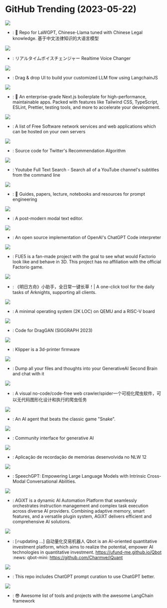 # GitHub Trending (2023-05-22)

![](https://img.shields.io/badge/Python-New%201-green?style=flat-square&logo=appveyor)
- [](https://github.comundefined): 🎉 Repo for LaWGPT, Chinese-Llama tuned with Chinese Legal knowledge. 基于中文法律知识的大语言模型

![](https://img.shields.io/badge/TypeScript-New%20300-green?style=flat-square&logo=appveyor)
- [](https://github.comundefined): リアルタイムボイスチェンジャー Realtime Voice Changer

![](https://img.shields.io/badge/JavaScript-New%20309-green?style=flat-square&logo=appveyor)
- [](https://github.comundefined): Drag & drop UI to build your customized LLM flow using LangchainJS

![](https://img.shields.io/badge/TypeScript-New%20111-green?style=flat-square&logo=appveyor)
- [](https://github.comundefined): 💼 An enterprise-grade Next.js boilerplate for high-performance, maintainable apps. Packed with features like Tailwind CSS, TypeScript, ESLint, Prettier, testing tools, and more to accelerate your development.

![](https://img.shields.io/badge/Makefile-New%20196-green?style=flat-square&logo=appveyor)
- [](https://github.comundefined): A list of Free Software network services and web applications which can be hosted on your own servers

![](https://img.shields.io/badge/Scala-New%20221-green?style=flat-square&logo=appveyor)
- [](https://github.comundefined): Source code for Twitter's Recommendation Algorithm

![](https://img.shields.io/badge/Python-New%20138-green?style=flat-square&logo=appveyor)
- [](https://github.comundefined): Youtube Full Text Search - Search all of a YouTube channel's subtitles from the command line

![](https://img.shields.io/badge/Jupyter%20Notebook-New%20416-green?style=flat-square&logo=appveyor)
- [](https://github.comundefined): 🐙 Guides, papers, lecture, notebooks and resources for prompt engineering

![](https://img.shields.io/badge/Rust-New%2034-green?style=flat-square&logo=appveyor)
- [](https://github.comundefined): A post-modern modal text editor.

![](https://img.shields.io/badge/Python-New%20378-green?style=flat-square&logo=appveyor)
- [](https://github.comundefined): An open source implementation of OpenAI's ChatGPT Code interpreter

![](https://img.shields.io/badge/none-New%2038-green?style=flat-square&logo=appveyor)
- [](https://github.comundefined): FUE5 is a fan-made project with the goal to see what would Factorio look like and behave in 3D. This project has no affiliation with the official Factorio game.

![](https://img.shields.io/badge/C%2B%2B-New%2022-green?style=flat-square&logo=appveyor)
- [](https://github.comundefined): 《明日方舟》小助手，全日常一键长草！| A one-click tool for the daily tasks of Arknights, supporting all clients.

![](https://img.shields.io/badge/C-New%20189-green?style=flat-square&logo=appveyor)
- [](https://github.comundefined): A minimal operating system (2K LOC) on QEMU and a RISC-V board

![](https://img.shields.io/badge/none-New%202-green?style=flat-square&logo=appveyor)
- [](https://github.comundefined): Code for DragGAN (SIGGRAPH 2023)

![](https://img.shields.io/badge/C-New%205-green?style=flat-square&logo=appveyor)
- [](https://github.comundefined): Klipper is a 3d-printer firmware

![](https://img.shields.io/badge/Python-New%20595-green?style=flat-square&logo=appveyor)
- [](https://github.comundefined): Dump all your files and thoughts into your GenerativeAI Second Brain and chat with it

![](https://img.shields.io/badge/JavaScript-New%20704-green?style=flat-square&logo=appveyor)
- [](https://github.comundefined): A visual no-code/code-free web crawler/spider一个可视化爬虫软件，可以无代码图形化设计和执行的爬虫任务

![](https://img.shields.io/badge/Python-New%2066-green?style=flat-square&logo=appveyor)
- [](https://github.comundefined): An AI agent that beats the classic game "Snake".

![](https://img.shields.io/badge/TypeScript-New%20651-green?style=flat-square&logo=appveyor)
- [](https://github.comundefined): Community interface for generative AI

![](https://img.shields.io/badge/TypeScript-New%2092-green?style=flat-square&logo=appveyor)
- [](https://github.comundefined): Aplicação de recordação de memórias desenvolvida no NLW 12

![](https://img.shields.io/badge/none-New%2047-green?style=flat-square&logo=appveyor)
- [](https://github.comundefined): SpeechGPT: Empowering Large Language Models with Intrinsic Cross-Modal Conversational Abilities.

![](https://img.shields.io/badge/Python-New%2014-green?style=flat-square&logo=appveyor)
- [](https://github.comundefined): AGiXT is a dynamic AI Automation Platform that seamlessly orchestrates instruction management and complex task execution across diverse AI providers. Combining adaptive memory, smart features, and a versatile plugin system, AGiXT delivers efficient and comprehensive AI solutions.

![](https://img.shields.io/badge/Jupyter%20Notebook-New%20362-green?style=flat-square&logo=appveyor)
- [](https://github.comundefined): [🔥updating ...] 自动量化交易机器人 Qbot is an AI-oriented quantitative investment platform, which aims to realize the potential, empower AI technologies in quantitative investment. https://ufund-me.github.io/Qbot :news: qbot-mini: https://github.com/Charmve/iQuant

![](https://img.shields.io/badge/HTML-New%20380-green?style=flat-square&logo=appveyor)
- [](https://github.comundefined): This repo includes ChatGPT prompt curation to use ChatGPT better.

![](https://img.shields.io/badge/none-New%20356-green?style=flat-square&logo=appveyor)
- [](https://github.comundefined): 😎 Awesome list of tools and projects with the awesome LangChain framework

